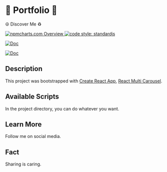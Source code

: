 # 🎋 Portfolio 📲
☮️ Discover Me ♻️

<a href="https://npmcharts.com">
    <img src="https://img.shields.io/badge/-npmcharts-red" alt="npmcharts.com Overview" />
</a>

<a href="https://standardjs.com">
  <img src="https://img.shields.io/badge/code_style-standardjs-cccc44.svg" alt="code style: standardjs">
</a>

[![Doc](https://img.shields.io/badge/App-Portfolio-green)](http://aldofwi.github.io/portfolio)

[![Doc](https://img.shields.io/badge/Web-Portfolio-blue)](http://aldofwi.github.io/portfolio)


## Description

This project was bootstrapped with 
[Create React App](https://github.com/facebook/create-react-app),
[React Multi Carousel](https://github.com/YIZHUANG/react-multi-carousel).


## Available Scripts

In the project directory, you can do whatever you want.

## Learn More

Follow me on social media.

## Fact

Sharing is caring.